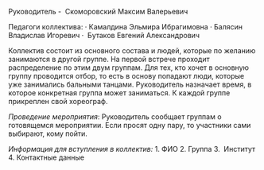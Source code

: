 Руководитель -  Скоморовский Максим Валерьевич

Педагоги коллектива:
· Камалдина Эльмира Ибрагимовна
· Балясин Владислав Игоревич
·  Бутаков Евгений Александрович

Коллектив состоит из основного состава и людей, которые по желанию занимаются в другой группе.
На первой встрече проходит распределение по этим двум группам. Для тех, кто хочет в основную группу проводится отбор, то есть в основу попадают люди, которые уже занимались бальными танцами.
Руководитель назначает время, в которое конкретная группа может заниматься. К каждой группе прикреплен свой хореограф.

_Проведение мероприятия_:
Руководитель сообщает группам о готовящемся мероприятии. Если просят одну пару, то участники сами выбирают, кому пойти.

_Информация для вступления в коллектив:_
1. ФИО
2. Группа
3.  Институт
4. Контактные данные